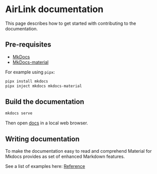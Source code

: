 # AirLink documentation

This page describes how to get started with contributing to the documentation.

## Pre-requisites

- [MkDocs](https://www.mkdocs.org/)
- [MkDocs-material](https://squidfunk.github.io/mkdocs-material/)

For example using `pipx`:

```sh
pipx install mkdocs
pipx inject mkdocs mkdocs-material
```

## Build the documentation

```sh
mkdocs serve
```

Then open [docs](http://127.0.0.1:8000/OpenSmartMeter/) in a local web browser.

## Writing documentation

To make the documentation easy to read and comprehend Material for Mkdocs provides as set of enhanced Markdown features.

See a list of examples here: [Reference](https://squidfunk.github.io/mkdocs-material/reference/)
